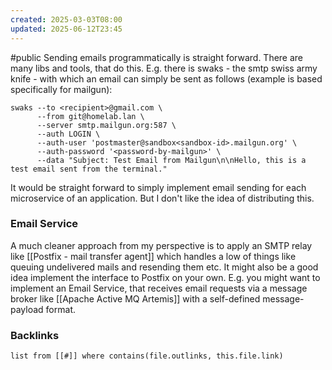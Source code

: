 ```yaml
---
created: 2025-03-03T08:00
updated: 2025-06-12T23:45
---
```

#public
Sending emails programmatically is straight forward. There are many libs and tools, that do this. E.g. there is swaks - the smtp swiss army knife - with which an email can simply be sent as follows (example is based specifically for mailgun):
```
swaks --to <recipient>@gmail.com \
      --from git@homelab.lan \
      --server smtp.mailgun.org:587 \
      --auth LOGIN \
      --auth-user 'postmaster@sandbox<sandbox-id>.mailgun.org' \
      --auth-password '<password-by-mailgun>' \
      --data "Subject: Test Email from Mailgun\n\nHello, this is a test email sent from the terminal."
```
It would be straight forward to simply implement email sending for each microservice of an application. But I don't like the idea of distributing this. 
### Email Service
A much cleaner approach from my perspective is to apply an SMTP relay like [[Postfix - mail transfer agent]] which handles a low of things like queuing undelivered mails and resending them etc. 
It might also be a good idea implement the interface to Postfix on your own. E.g. you might want to implement an Email Service, that receives email requests via a message broker like [[Apache Active MQ Artemis]] with a self-defined message-payload format. 

### Backlinks
```dataview 
list from [[#]] where contains(file.outlinks, this.file.link)
```


